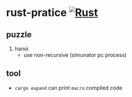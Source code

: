# rust-pratice [![Rust](https://github.com/rrylee/rust-pratice/actions/workflows/rust.yml/badge.svg?branch=main)](https://github.com/rrylee/rust-pratice/actions/workflows/rust.yml)

## puzzle

1. hanoi
	- use non-recursive (simunator pc process)

## tool

- `cargo expand` can print `macro` compiled code

